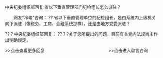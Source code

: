 中央纪委组织部回复:省以下垂直管理部门纪检组长怎么派驻？









 　　网友"冷峻"咨询： ??
省以下垂直管理单位的纪检组长，是由系统内上级机关向下派驻（像税务、工商、金融系统那样），还是由地方党委派驻？　　

?? ? 中央纪委组织部回复： ?? ?
?关于您所提出的问题，目前有关党内法规尚未作出明确规定。


\>\>点击查看更多回复　　　　　　　　　　　　　　　\>\>点击进入留言咨询
